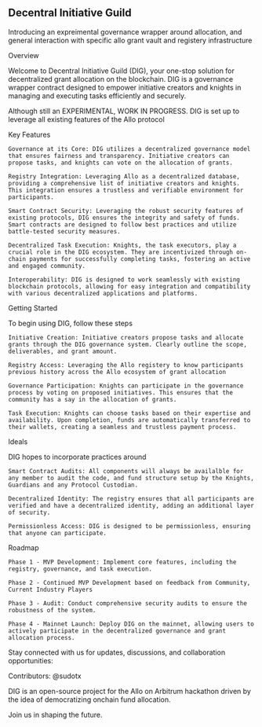 ## Decentral Initiative Guild

Introducing an expreimental governance wrapper around allocation, and general interaction with specific allo grant vault and registery infrastructure

Overview

Welcome to Decentral Initiative Guild (DIG), your one-stop solution for decentralized grant allocation on the blockchain. DIG is a governance wrapper contract designed to empower initiative creators and knights in managing and executing tasks efficiently and securely.

Although still an EXPERIMENTAL, WORK IN PROGRESS. DIG is set up to leverage all existing features of the Allo protocol

Key Features

    Governance at its Core: DIG utilizes a decentralized governance model that ensures fairness and transparency. Initiative creators can propose tasks, and knights can vote on the allocation of grants.

    Registry Integration: Leveraging Allo as a decentralized database, providing a comprehensive list of initiative creators and knights. This integration ensures a trustless and verifiable environment for participants.

    Smart Contract Security: Leveraging the robust security features of existing protocols, DIG ensures the integrity and safety of funds. Smart contracts are designed to follow best practices and utilize battle-tested security measures.

    Decentralized Task Execution: Knights, the task executors, play a crucial role in the DIG ecosystem. They are incentivized through on-chain payments for successfully completing tasks, fostering an active and engaged community.

    Interoperability: DIG is designed to work seamlessly with existing blockchain protocols, allowing for easy integration and compatibility with various decentralized applications and platforms.

Getting Started

To begin using DIG, follow these steps

    Initiative Creation: Initiative creators propose tasks and allocate grants through the DIG governance system. Clearly outline the scope, deliverables, and grant amount.

    Registry Access: Leveraging the Allo registery to know participants previous history across the Allo ecosystem of grant allocation

    Governance Participation: Knights can participate in the governance process by voting on proposed initiatives. This ensures that the community has a say in the allocation of grants.

    Task Execution: Knights can choose tasks based on their expertise and availability. Upon completion, funds are automatically transferred to their wallets, creating a seamless and trustless payment process.

Ideals

DIG hopes to incorporate practices around

    Smart Contract Audits: All components will always be availalble for any member to audit the code, and fund structure setup by the Knights, Guardians and any Protocol Custodian.

    Decentralized Identity: The registry ensures that all participants are verified and have a decentralized identity, adding an additional layer of security.

    Permissionless Access: DIG is designed to be permissionless, ensuring that anyone can participate.

Roadmap

    Phase 1 - MVP Development: Implement core features, including the registry, governance, and task execution.

    Phase 2 - Continued MVP Development based on feedback from Community, Current Industry Players

    Phase 3 - Audit: Conduct comprehensive security audits to ensure the robustness of the system.

    Phase 4 - Mainnet Launch: Deploy DIG on the mainnet, allowing users to actively participate in the decentralized governance and grant allocation process.

Stay connected with us for updates, discussions, and collaboration opportunities:

Contributors:
@sudotx

DIG is an open-source project for the Allo on Arbitrum hackathon driven by the idea of democratizing onchain fund allocation.

Join us in shaping the future.
